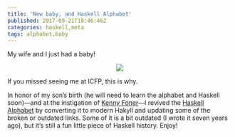 ```yaml
---
title: 'New baby, and Haskell Alphabet'
published: 2017-09-21T18:46:46Z
categories: haskell,meta
tags: alphabet,baby
---
```


<p>My wife and I just had a baby!</p>
<div style="text-align:center;">
<div class="figure">
<img src="http://byorgey.files.wordpress.com/2017/09/2017-09-1809-24-57.jpg" />

</div>
</div>
<p>If you missed seeing me at ICFP, this is why.</p>
<p>In honor of my son’s birth (he will need to learn the alphabet and Haskell soon)—and at the instigation of <a href="http://very.science/">Kenny Foner</a>—I revived the <a href="http://ozark.hendrix.edu/~yorgey/haskell-alphabet/">Haskell Alphabet</a> by converting it to modern Hakyll and updating some of the broken or outdated links. Some of it is a bit outdated (I wrote it seven years ago), but it’s still a fun little piece of Haskell history. Enjoy!</p>

